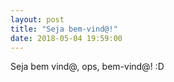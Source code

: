 ```yaml
---
layout: post
title: "Seja bem-vind@!"
date: 2018-05-04 19:59:00
---
```


Seja bem vind@, ops, bem-vind@! :D
